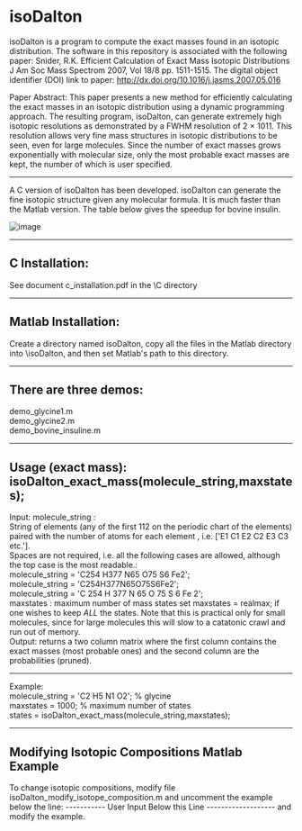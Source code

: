 # isoDalton
isoDalton is a program to compute the exact masses found in an isotopic distribution.  The software in this repository is associated with the following paper:
Snider, R.K. Efficient Calculation of Exact Mass Isotopic Distributions
J Am Soc Mass Spectrom 2007, Vol 18/8 pp. 1511-1515.
The digital object identifier (DOI) link to paper:  http://dx.doi.org/10.1016/j.jasms.2007.05.016

Paper Abstract:
This paper presents a new method for efficiently calculating the exact masses in an isotopic distribution using a dynamic programming approach. The resulting program, isoDalton, can generate extremely high isotopic resolutions as demonstrated by a FWHM resolution of 2 × 1011. This resolution allows very fine mass structures in isotopic distributions to be seen, even for large molecules. Since the number of exact masses grows exponentially with molecular size, only the most probable exact masses are kept, the number of which is user specified.

------------------------------------------------------------------------------

A C version of isoDalton has been developed.  isoDalton can generate the fine isotopic structure given any molecular formula.  It is much faster than the Matlab version. The table below gives the speedup for bovine insulin.

![image](https://user-images.githubusercontent.com/5913180/232347394-7e8b52d2-05a9-4d35-b98c-d4f921f36720.png)

-------------------------------------------------------------------------------
C Installation:
-------------------------------------------------------------------------------
See document c_installation.pdf in the \C directory

-------------------------------------------------------------------------------
Matlab Installation:
-------------------------------------------------------------------------------
Create a directory named isoDalton, copy all the files in the Matlab directory
into \isoDalton, and then set Matlab's path to this directory.

-------------------------------------------------------------------------------
There are three demos:
-------------------------------------------------------------------------------
demo_glycine1.m          
demo_glycine2.m    
demo_bovine_insuline.m

-------------------------------------------------------------------------------
Usage (exact mass):
isoDalton_exact_mass(molecule_string,maxstates);
-------------------------------------------------------------------------------

 Input:  molecule_string :   
         String of elements <Ex> (any of the first 112 on the periodic chart of the elements)
         paired with the number of atoms for each element <Cx>, i.e. ['E1 C1 E2 C2 E3 C3 etc.'].  
         Spaces are not required, i.e. all the following cases are allowed, although the top case is 
         the most readable.:   
         molecule_string = 'C254 H377 N65 O75 S6 Fe2';   
         molecule_string = 'C254H377N65O75S6Fe2';   
         molecule_string = 'C 254 H 377 N 65 O 75 S 6 Fe 2';   
         maxstates : maximum number of mass states
                     set maxstates = realmax; if one wishes to keep *ALL* the states.  Note that this
                     is practical only for small molecules, since for large molecules this will slow
                     to a catatonic crawl and run out of memory.   
 Output:  	returns a two column matrix where the first column contains the exact masses
           (most probable ones) and the second column are the probabilities (pruned).

 ---------------------------------------------------------------------------------------------------
Example:  
molecule_string = 'C2 H5 N1 O2';  % glycine   
maxstates = 1000;          % maximum number of states   
states = isoDalton_exact_mass(molecule_string,maxstates);   

-------------------------------------------------------------------------------
Modifying Isotopic Compositions
Matlab Example
-------------------------------------------------------------------------------
To change isotopic compositions, modify file isoDalton_modify_isotope_composition.m
and uncomment the example below the line: 
-----------     User Input Below this Line -------------------
and modify the example.


